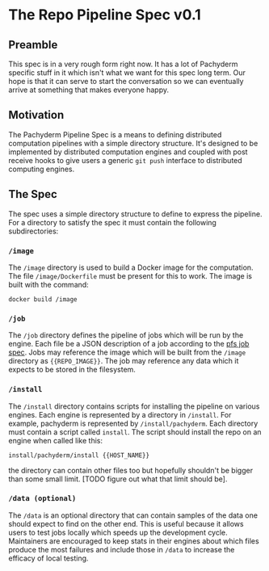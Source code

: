 # The Repo Pipeline Spec v0.1

## Preamble
This spec is in a very rough form right now. It has a lot of Pachyderm specific
stuff in it which isn't what we want for this spec long term. Our hope is that
it can serve to start the conversation so we can eventually arrive at something
that makes everyone happy.

## Motivation
The Pachyderm Pipeline Spec is a means to defining distributed computation
pipelines with a simple directory structure. It's designed to be implemented by
distributed computation engines and coupled with post receive hooks to give
users a generic `git push` interface to distributed computing engines.

## The Spec
The spec uses a simple directory structure to define to express the pipeline.
For a directory to satisfy the spec it must contain the following
subdirectories:

### `/image`
The `/image` directory is used to build a Docker image for the computation. The
file `/image/Dockerfile` must be present for this to work.  The image is built
with the command:

```shell
docker build /image
```

### `/job`
The `/job` directory defines the pipeline of jobs which will be run by the
engine. Each file be a JSON description of a job according to the [pfs job
spec](https://github.com/pachyderm/pfs/blob/master/README.md#creating-a-new-job-descriptor).
Jobs may reference the image which will be built from the `/image` directory as
`{{REPO_IMAGE}}`. The job may reference any data which it expects to be stored
in the filesystem.

### `/install`
The `/install` directory contains scripts for installing the pipeline on various
engines.
Each engine is represented by a directory in `/install`. For example, pachyderm
is represented by `/install/pachyderm`.  Each directory must contain a script
called `install`.  The script should install the repo on an engine when called
like this:

```shell
install/pachyderm/install {{HOST_NAME}}
```

the directory can contain other files too but hopefully shouldn't be bigger
than some small limit. [TODO figure out what that limit should be].

### `/data (optional)`
The `/data` is an optional directory that can contain samples of the data one
should expect to find on the other end. This is useful because it allows users
to test jobs locally which speeds up the development cycle. Maintainers are
encouraged to keep stats in their engines about which files produce the most
failures and include those in `/data` to increase the efficacy of local
testing.
